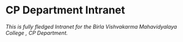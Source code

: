 # CP Department Intranet 

###### This is fully fledged Intranet for the Birla Vishvakarma Mahavidyalaya College , CP Department.

